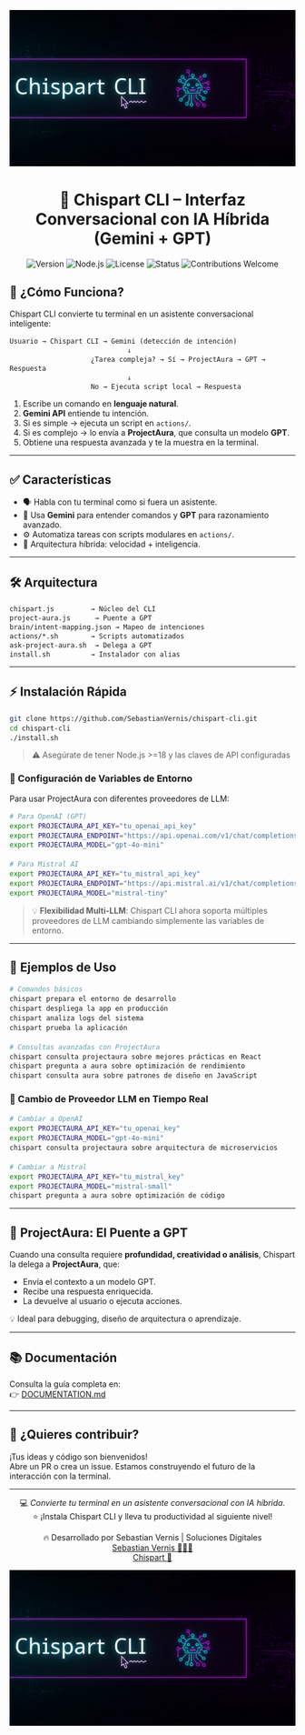 <p align="center">
  <img src="assets/logo.png" alt="Chispart CLI Logo">
</p>

<h1 align="center">🚀 Chispart CLI – Interfaz Conversacional con IA Híbrida (Gemini + GPT)</h1>

<p align="center">
  <img src="https://img.shields.io/badge/version-0.1.0-blue.svg" alt="Version">
  <img src="https://img.shields.io/badge/node-%3E%3D18.0.0-green.svg" alt="Node.js">
  <img src="https://img.shields.io/badge/license-MIT-yellow.svg" alt="License">
  <img src="https://img.shields.io/badge/status-active-success.svg" alt="Status">
  <img src="https://img.shields.io/badge/contributions-welcome-orange.svg" alt="Contributions Welcome">
</p>

## 🧠 ¿Cómo Funciona?

Chispart CLI convierte tu terminal en un asistente conversacional inteligente:

```
Usuario → Chispart CLI → Gemini (detección de intención)
                             ↓
                    ¿Tarea compleja? → Sí → ProjectAura → GPT → Respuesta
                             ↓
                    No → Ejecuta script local → Respuesta
```

1. Escribe un comando en **lenguaje natural**.
2. **Gemini API** entiende tu intención.
3. Si es simple → ejecuta un script en `actions/`.
4. Si es complejo → lo envía a **ProjectAura**, que consulta un modelo **GPT**.
5. Obtiene una respuesta avanzada y te la muestra en la terminal.

---

## ✅ Características

- 🗣️ Habla con tu terminal como si fuera un asistente.
- 🤖 Usa **Gemini** para entender comandos y **GPT** para razonamiento avanzado.
- ⚙️ Automatiza tareas con scripts modulares en `actions/`.
- 🔌 Arquitectura híbrida: velocidad + inteligencia.

---

## 🛠️ Arquitectura

```
chispart.js         → Núcleo del CLI
project-aura.js      → Puente a GPT
brain/intent-mapping.json → Mapeo de intenciones
actions/*.sh        → Scripts automatizados
ask-project-aura.sh  → Delega a GPT
install.sh          → Instalador con alias
```

---

## ⚡ Instalación Rápida

```bash
git clone https://github.com/SebastianVernis/chispart-cli.git
cd chispart-cli
./install.sh
```

> ⚠️ Asegúrate de tener Node.js >=18 y las claves de API configuradas

### 🔐 Configuración de Variables de Entorno

Para usar ProjectAura con diferentes proveedores de LLM:

```bash
# Para OpenAI (GPT)
export PROJECTAURA_API_KEY="tu_openai_api_key"
export PROJECTAURA_ENDPOINT="https://api.openai.com/v1/chat/completions"
export PROJECTAURA_MODEL="gpt-4o-mini"

# Para Mistral AI
export PROJECTAURA_API_KEY="tu_mistral_api_key"
export PROJECTAURA_ENDPOINT="https://api.mistral.ai/v1/chat/completions"
export PROJECTAURA_MODEL="mistral-tiny"
```

> 💡 **Flexibilidad Multi-LLM**: Chispart CLI ahora soporta múltiples proveedores de LLM cambiando simplemente las variables de entorno.

---

## 🚀 Ejemplos de Uso

```bash
# Comandos básicos
chispart prepara el entorno de desarrollo
chispart despliega la app en producción
chispart analiza logs del sistema
chispart prueba la aplicación

# Consultas avanzadas con ProjectAura
chispart consulta projectaura sobre mejores prácticas en React
chispart pregunta a aura sobre optimización de rendimiento
chispart consulta aura sobre patrones de diseño en JavaScript
```

### 🔄 Cambio de Proveedor LLM en Tiempo Real

```bash
# Cambiar a OpenAI
export PROJECTAURA_API_KEY="tu_openai_key"
export PROJECTAURA_MODEL="gpt-4o-mini"
chispart consulta projectaura sobre arquitectura de microservicios

# Cambiar a Mistral
export PROJECTAURA_API_KEY="tu_mistral_key"
export PROJECTAURA_MODEL="mistral-small"
chispart pregunta a aura sobre optimización de código
```

---

## 🤖 ProjectAura: El Puente a GPT

Cuando una consulta requiere **profundidad, creatividad o análisis**, Chispart la delega a **ProjectAura**, que:

- Envía el contexto a un modelo GPT.
- Recibe una respuesta enriquecida.
- La devuelve al usuario o ejecuta acciones.

💡 Ideal para debugging, diseño de arquitectura o aprendizaje.

---

## 📚 Documentación

Consulta la guía completa en:  
👉 [DOCUMENTATION.md](./DOCUMENTATION.md)

---

## 💬 ¿Quieres contribuir?

¡Tus ideas y código son bienvenidos!  
Abre un PR o crea un issue. Estamos construyendo el futuro de la interacción con la terminal.

---

<p align="center">
  💻 <em>Convierte tu terminal en un asistente conversacional con IA híbrida.</em><br>
  ⭐ ¡Instala Chispart CLI y lleva tu productividad al siguiente nivel!
</p>
<div align= "center">
  <a text= "font-segoeui align-center strong">🔥 Desarrollado por Sebastian Vernis | Soluciones Digitales</a>
</div>
<div align= "center">
  <a href="https://sebastianvernis.com">Sebastian Vernis 🧑🏻‍💻 </a>
</div>
<div align= "center">
  <a href="https://chispart.mx">Chispart 🎨 </a>
</div>
    
<p align="center">
  <img src="assets/Logo.png">
</p>
